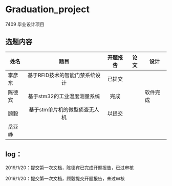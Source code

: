 # Graduation_project
7409 毕业设计项目


## 选题内容
姓名|题目|开题报告|论文|设计|
--|:--:|:--:|:--:|--
李彦东|基于RFID技术的智能门禁系统设计|已提交 | |
陈德宾|基于stm32的工业温度测量系统|完成||软件完成
顾毅|基于stm单片机的微型侦查无人机|以提交| |
岳亚峥| | | |


## log：
2019/1/20：提交第一次文档，陈德宾已完成开题报告，已过审核

2019/1/20：提交第一次文档，顾毅提交开题报告，未过审核

